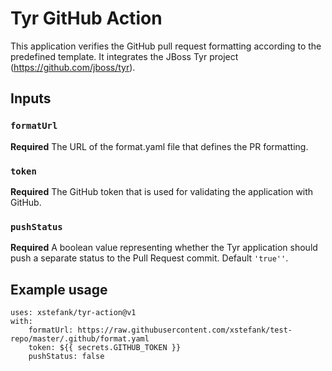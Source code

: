 # Tyr GitHub Action

This application verifies the GitHub pull request formatting according to the predefined template. 
It integrates the JBoss Tyr project (https://github.com/jboss/tyr).

## Inputs

### `formatUrl`

**Required** The URL of the format.yaml file that defines the PR formatting.

### `token`

**Required** The GitHub token that is used for validating the application with GitHub.

### `pushStatus`

**Required** A boolean value representing whether the Tyr application should push a separate
status to the Pull Request commit. Default `'true''`.

## Example usage

```
uses: xstefank/tyr-action@v1
with:
    formatUrl: https://raw.githubusercontent.com/xstefank/test-repo/master/.github/format.yaml
    token: ${{ secrets.GITHUB_TOKEN }}
    pushStatus: false
```
